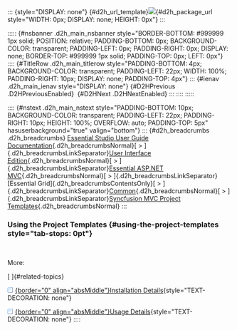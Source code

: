 ::: {style="DISPLAY: none"}
[](ms-xhelp:///?Id=d2h_url_template){#d2h_url_template}![](!package_url!){#d2h_package_url style="WIDTH: 0px; DISPLAY: none; HEIGHT: 0px"}
:::

::::: {#nsbanner .d2h_main_nsbanner style="BORDER-BOTTOM: #999999 1px solid; POSITION: relative; PADDING-BOTTOM: 0px; BACKGROUND-COLOR: transparent; PADDING-LEFT: 0px; PADDING-RIGHT: 0px; DISPLAY: none; BORDER-TOP: #999999 1px solid; PADDING-TOP: 0px; LEFT: 0px"}
:::: {#TitleRow .d2h_main_titlerow style="PADDING-BOTTOM: 4px; BACKGROUND-COLOR: transparent; PADDING-LEFT: 22px; WIDTH: 100%; PADDING-RIGHT: 10px; DISPLAY: none; PADDING-TOP: 4px"}
::: {#ienav .d2h_main_ienav style="DISPLAY: none"}
[](ms-xhelp:///?Id=101dab68-acec-406a-b9c2-d843f11dfc64){#D2HPrevious .D2HPreviousEnabled}  [](ms-xhelp:///?Id=836a4b1f-fc29-418b-88e3-5201512c33ec){#D2HNext .D2HNextEnabled}
:::
::::
:::::

:::: {#nstext .d2h_main_nstext style="PADDING-BOTTOM: 10px; BACKGROUND-COLOR: transparent; PADDING-LEFT: 22px; PADDING-RIGHT: 10px; HEIGHT: 100%; OVERFLOW: auto; PADDING-TOP: 5px" hasuserbackground="true" valign="bottom"}
::: {#d2h_breadcrumbs .d2h_breadcrumbs}
[Essential Studio User Guide Documentation](ms-xhelp:///?Id=12457748-09e3-4d74-a240-8e049cedf030){.d2h_breadcrumbsNormal}[ \> ]{.d2h_breadcrumbsLinkSeparator}[User Interface Edition](ms-xhelp:///?Id=c29296b7-531c-413b-a0ec-488ca1f7f669){.d2h_breadcrumbsNormal}[ \> ]{.d2h_breadcrumbsLinkSeparator}[Essential ASP.NET MVC](ms-xhelp:///?Id=4b14e7d1-65c4-4f67-b1aa-2c37709905a5){.d2h_breadcrumbsNormal}[ \> ]{.d2h_breadcrumbsLinkSeparator}[Essential Grid]{.d2h_breadcrumbsContentsOnly}[ \> ]{.d2h_breadcrumbsLinkSeparator}[Common](ms-xhelp:///?Id=49a475aa-006c-4335-93c8-97725e766e43){.d2h_breadcrumbsNormal}[ \> ]{.d2h_breadcrumbsLinkSeparator}[Syncfusion MVC Project Templates](ms-xhelp:///?Id=101dab68-acec-406a-b9c2-d843f11dfc64){.d2h_breadcrumbsNormal}
:::

### Using the Project Templates {#using-the-project-templates style="tab-stops: 0pt"}

 

More:

[ ]{#related-topics}

[![](button.gif){border="0" align="absMiddle"}Installation Details](ms-xhelp:///?Id=f2065817-ac6e-40fe-ade3-d0c409b4db3e){style="TEXT-DECORATION: none"}

[![](button.gif){border="0" align="absMiddle"}Usage Details](ms-xhelp:///?Id=71c5f123-3bfa-48b1-802b-f531fecc9707){style="TEXT-DECORATION: none"}
::::
